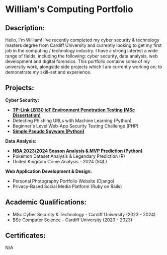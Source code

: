 # William's Computing Portfolio

## Description:
Hello, I'm William! I've recently completed my cyber security & technology masters degree from Cardiff University and currently looking to get my first job in the computing / technology industry. I have a strong interest a wide range of fields, including the following: cyber security, data analysis, web development and digital forensics. This portfolio contains some of my university work, alongside side projects which I am currently working on; to demonstrate my skill-set and experience.

## Projects:

**Cyber Security:**

* [**TP-Link LB130 IoT Environment Penetration Testing (MSc Dissertation)**](https://github.com/wlshepherd/My_Portolio/blob/main/NBA_Data_Analysis_Project.ipynb)
* Detecting Phishing URLs with Machine Learning (Python)
* Beginner's Level Web-App Security Testing Challenge (PHP)
* [**Simple Pseudo Spyware (Python)**](https://github.com/wlshepherd/My_Portolio/tree/main/Pseudo%20Spyware%20Side%20Project)

**Data Analysis:**

* [**NBA 2023/2024 Season Analysis & MVP Prediction (Python)**](https://github.com/wlshepherd/My_Portolio/blob/main/NBA_Data_Analysis_Project.ipynb)
* Pokémon Dataset Analysis & Legendary Prediction (R)
* United Kingdom Crime Analysis - 2024 (SQL)


**Web Application Development & Design:**
* Personal Photography Portfolio Website (Django)
* Privacy-Based Social Media Platform (Ruby on Rails)

## Academic Qualifications:
* MSc Cyber Security & Technology - Cardiff University (2023 - 2024)
* BSc Computer Science - Cardiff University (2020 - 2023)

## Certificates:
N/A


